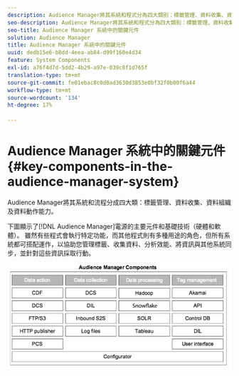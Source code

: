 ```yaml
---
description: Audience Manager將其系統和程式分為四大類別：標籤管理、資料收集、資料組織和資料行動能力。
seo-description: Audience Manager將其系統和程式分為四大類別：標籤管理、資料收集、資料組織和資料行動能力。
seo-title: Audience Manager 系統中的關鍵元件
solution: Audience Manager
title: Audience Manager 系統中的關鍵元件
uuid: dedb15e6-b8dd-4eea-ab84-d99f160e4d34
feature: System Components
exl-id: a76f4d7d-5dd2-4b29-a97e-039c8f1d765f
translation-type: tm+mt
source-git-commit: fe01ebac8c0d0ad3630d3853e0bf32f0b00f6a44
workflow-type: tm+mt
source-wordcount: '134'
ht-degree: 17%

---
```


# Audience Manager 系統中的關鍵元件{#key-components-in-the-audience-manager-system}

Audience Manager將其系統和流程分成四大類：標籤管理、資料收集、資料組織及資料動作能力。

<!-- 

c_compstack.xml

 -->

下圖顯示了[!DNL Audience Manager]電源的主要元件和基礎技術（硬體和軟體）。 雖然有些程式會執行特定功能，而其他程式則有多種用途的角色，但所有系統都可搭配運作，以協助您管理標籤、收集資料、分析效能、將資訊與其他系統同步，並針對這些資訊採取行動。

![](assets/components.png)
